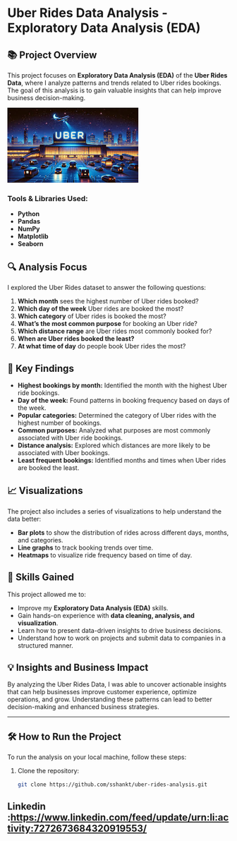 # Uber Rides Data Analysis - Exploratory Data Analysis (EDA)

## 📚 Project Overview

This project focuses on **Exploratory Data Analysis (EDA)** of the **Uber Rides Data**, where I analyze patterns and trends related to Uber rides bookings. The goal of this analysis is to gain valuable insights that can help improve business decision-making.

![Uber Rides Data Analysis](images.jpeg) 
### **Tools & Libraries Used:**
- **Python**
- **Pandas**
- **NumPy**
- **Matplotlib**
- **Seaborn**

## 🔍 Analysis Focus

I explored the Uber Rides dataset to answer the following questions:

1. **Which month** sees the highest number of Uber rides booked?
2. **Which day of the week** Uber rides are booked the most?
3. **Which category** of Uber rides is booked the most?
4. **What’s the most common purpose** for booking an Uber ride?
5. **Which distance range** are Uber rides most commonly booked for?
6. **When are Uber rides booked the least?**
7. **At what time of day** do people book Uber rides the most?

## 🔑 Key Findings

- **Highest bookings by month:** Identified the month with the highest Uber ride bookings.
- **Day of the week:** Found patterns in booking frequency based on days of the week.
- **Popular categories:** Determined the category of Uber rides with the highest number of bookings.
- **Common purposes:** Analyzed what purposes are most commonly associated with Uber ride bookings.
- **Distance analysis:** Explored which distances are more likely to be associated with Uber bookings.
- **Least frequent bookings:** Identified months and times when Uber rides are booked the least.

## 📈 Visualizations

The project also includes a series of visualizations to help understand the data better:

- **Bar plots** to show the distribution of rides across different days, months, and categories.
- **Line graphs** to track booking trends over time.
- **Heatmaps** to visualize ride frequency based on time of day.

## 🚀 Skills Gained

This project allowed me to:

- Improve my **Exploratory Data Analysis (EDA)** skills.
- Gain hands-on experience with **data cleaning, analysis, and visualization**.
- Learn how to present data-driven insights to drive business decisions.
- Understand how to work on projects and submit data to companies in a structured manner.

## 💡 Insights and Business Impact

By analyzing the Uber Rides Data, I was able to uncover actionable insights that can help businesses improve customer experience, optimize operations, and grow. Understanding these patterns can lead to better decision-making and enhanced business strategies.

---

## 🛠️ How to Run the Project

To run the analysis on your local machine, follow these steps:

1. Clone the repository:
   ```bash
   git clone https://github.com/sshankt/uber-rides-analysis.git


## Linkedin :https://www.linkedin.com/feed/update/urn:li:activity:7272673684320919553/
